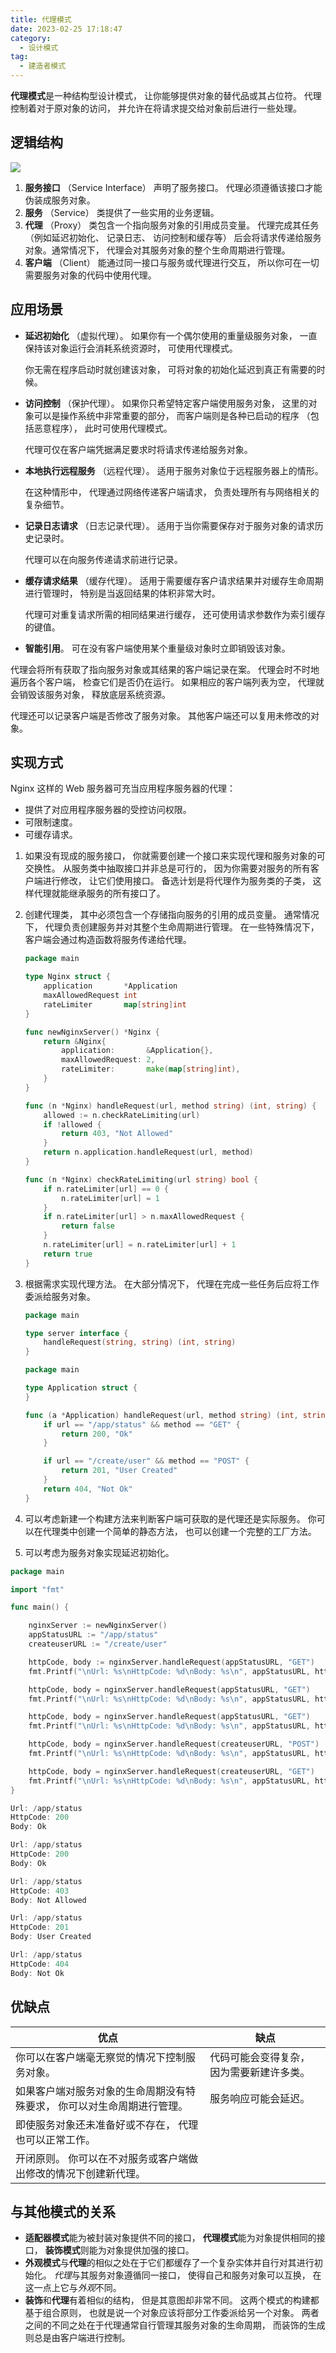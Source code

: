 ```yaml
---
title: 代理模式
date: 2023-02-25 17:18:47
category:
  - 设计模式
tag:
  - 建造者模式
---
```


**代理模式**是一种结构型设计模式， 让你能够提供对象的替代品或其占位符。 代理控制着对于原对象的访问， 并允许在将请求提交给对象前后进行一些处理。

## 逻辑结构

![](https://refactoringguru.cn/images/patterns/diagrams/proxy/structure-indexed-2x.png)

1. **服务接口** （Service Interface） 声明了服务接口。 代理必须遵循该接口才能伪装成服务对象。
2. **服务** （Service） 类提供了一些实用的业务逻辑。
3. **代理** （Proxy） 类包含一个指向服务对象的引用成员变量。 代理完成其任务 （例如延迟初始化、 记录日志、 访问控制和缓存等） 后会将请求传递给服务对象。通常情况下， 代理会对其服务对象的整个生命周期进行管理。
4. **客户端** （Client） 能通过同一接口与服务或代理进行交互， 所以你可在一切需要服务对象的代码中使用代理。

## 应用场景

* **延迟初始化** （虚拟代理）。 如果你有一个偶尔使用的重量级服务对象， 一直保持该对象运行会消耗系统资源时， 可使用代理模式。

    你无需在程序启动时就创建该对象， 可将对象的初始化延迟到真正有需要的时候。

* **访问控制** （保护代理）。 如果你只希望特定客户端使用服务对象， 这里的对象可以是操作系统中非常重要的部分， 而客户端则是各种已启动的程序 （包括恶意程序）， 此时可使用代理模式。

    代理可仅在客户端凭据满足要求时将请求传递给服务对象。

* **本地执行远程服务** （远程代理）。 适用于服务对象位于远程服务器上的情形。

    在这种情形中， 代理通过网络传递客户端请求， 负责处理所有与网络相关的复杂细节。

* **记录日志请求** （日志记录代理）。 适用于当你需要保存对于服务对象的请求历史记录时。

    代理可以在向服务传递请求前进行记录。

* **缓存请求结果** （缓存代理）。 适用于需要缓存客户请求结果并对缓存生命周期进行管理时， 特别是当返回结果的体积非常大时。

    代理可对重复请求所需的相同结果进行缓存， 还可使用请求参数作为索引缓存的键值。

* **智能引用**。 可在没有客户端使用某个重量级对象时立即销毁该对象。

代理会将所有获取了指向服务对象或其结果的客户端记录在案。 代理会时不时地遍历各个客户端， 检查它们是否仍在运行。 如果相应的客户端列表为空， 代理就会销毁该服务对象， 释放底层系统资源。

代理还可以记录客户端是否修改了服务对象。 其他客户端还可以复用未修改的对象。

## 实现方式

Nginx 这样的 Web 服务器可充当应用程序服务器的代理：

* 提供了对应用程序服务器的受控访问权限。
* 可限制速度。
* 可缓存请求。

1. 如果没有现成的服务接口， 你就需要创建一个接口来实现代理和服务对象的可交换性。 从服务类中抽取接口并非总是可行的， 因为你需要对服务的所有客户端进行修改， 让它们使用接口。 备选计划是将代理作为服务类的子类， 这样代理就能继承服务的所有接口了。
2. 创建代理类， 其中必须包含一个存储指向服务的引用的成员变量。 通常情况下， 代理负责创建服务并对其整个生命周期进行管理。 在一些特殊情况下， 客户端会通过构造函数将服务传递给代理。

    ```go 📄nginx.go: 代理
    package main

    type Nginx struct {
        application       *Application
        maxAllowedRequest int
        rateLimiter       map[string]int
    }

    func newNginxServer() *Nginx {
        return &Nginx{
            application:       &Application{},
            maxAllowedRequest: 2,
            rateLimiter:       make(map[string]int),
        }
    }

    func (n *Nginx) handleRequest(url, method string) (int, string) {
        allowed := n.checkRateLimiting(url)
        if !allowed {
            return 403, "Not Allowed"
        }
        return n.application.handleRequest(url, method)
    }

    func (n *Nginx) checkRateLimiting(url string) bool {
        if n.rateLimiter[url] == 0 {
            n.rateLimiter[url] = 1
        }
        if n.rateLimiter[url] > n.maxAllowedRequest {
            return false
        }
        n.rateLimiter[url] = n.rateLimiter[url] + 1
        return true
    }
    ```

3. 根据需求实现代理方法。 在大部分情况下， 代理在完成一些任务后应将工作委派给服务对象。

    ```go 📄server.go: 主体
    package main

    type server interface {
        handleRequest(string, string) (int, string)
    }
    ```

    ```go 📄application.go: 真实主体
    package main

    type Application struct {
    }

    func (a *Application) handleRequest(url, method string) (int, string) {
        if url == "/app/status" && method == "GET" {
            return 200, "Ok"
        }

        if url == "/create/user" && method == "POST" {
            return 201, "User Created"
        }
        return 404, "Not Ok"
    }
    ```

4. 可以考虑新建一个构建方法来判断客户端可获取的是代理还是实际服务。 你可以在代理类中创建一个简单的静态方法， 也可以创建一个完整的工厂方法。
5. 可以考虑为服务对象实现延迟初始化。

```go 📄main.go: 客户端代码
package main

import "fmt"

func main() {

    nginxServer := newNginxServer()
    appStatusURL := "/app/status"
    createuserURL := "/create/user"

    httpCode, body := nginxServer.handleRequest(appStatusURL, "GET")
    fmt.Printf("\nUrl: %s\nHttpCode: %d\nBody: %s\n", appStatusURL, httpCode, body)

    httpCode, body = nginxServer.handleRequest(appStatusURL, "GET")
    fmt.Printf("\nUrl: %s\nHttpCode: %d\nBody: %s\n", appStatusURL, httpCode, body)

    httpCode, body = nginxServer.handleRequest(appStatusURL, "GET")
    fmt.Printf("\nUrl: %s\nHttpCode: %d\nBody: %s\n", appStatusURL, httpCode, body)

    httpCode, body = nginxServer.handleRequest(createuserURL, "POST")
    fmt.Printf("\nUrl: %s\nHttpCode: %d\nBody: %s\n", appStatusURL, httpCode, body)

    httpCode, body = nginxServer.handleRequest(createuserURL, "GET")
    fmt.Printf("\nUrl: %s\nHttpCode: %d\nBody: %s\n", appStatusURL, httpCode, body)
}
```

```go 📄output.txt: 执行结果
Url: /app/status
HttpCode: 200
Body: Ok

Url: /app/status
HttpCode: 200
Body: Ok

Url: /app/status
HttpCode: 403
Body: Not Allowed

Url: /app/status
HttpCode: 201
Body: User Created

Url: /app/status
HttpCode: 404
Body: Not Ok
```

## 优缺点

| 优点                                                                    | 缺点                                      |
| ----------------------------------------------------------------------- | ----------------------------------------- |
| 你可以在客户端毫无察觉的情况下控制服务对象。                            | 代码可能会变得复杂， 因为需要新建许多类。 |
| 如果客户端对服务对象的生命周期没有特殊要求， 你可以对生命周期进行管理。 | 服务响应可能会延迟。                      |
| 即使服务对象还未准备好或不存在， 代理也可以正常工作。                   |                                           |
| 开闭原则。 你可以在不对服务或客户端做出修改的情况下创建新代理。         |                                           |

## 与其他模式的关系

* **适配器模式**能为被封装对象提供不同的接口， **代理模式**能为对象提供相同的接口， **装饰模式**则能为对象提供加强的接口。
* **外观模式**与**代理**的相似之处在于它们都缓存了一个复杂实体并自行对其进行初始化。 *代理*与其服务对象遵循同一接口， 使得自己和服务对象可以互换， 在这一点上它与*外观*不同。
* **装饰**和**代理**有着相似的结构， 但是其意图却非常不同。 这两个模式的构建都基于组合原则， 也就是说一个对象应该将部分工作委派给另一个对象。 两者之间的不同之处在于代理通常自行管理其服务对象的生命周期， 而装饰的生成则总是由客户端进行控制。
